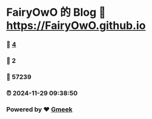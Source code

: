# FairyOwO 的 Blog :link: https://FairyOwO.github.io 
### :page_facing_up: [4](https://FairyOwO.github.io/tag.html) 
### :speech_balloon: 2 
### :hibiscus: 57239 
### :alarm_clock: 2024-11-29 09:38:50 
### Powered by :heart: [Gmeek](https://github.com/Meekdai/Gmeek)
